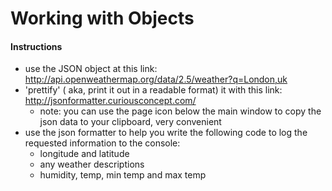 # Working with Objects

#### Instructions
+ use the JSON object at this link: http://api.openweathermap.org/data/2.5/weather?q=London,uk
+ 'prettify' ( aka, print it out in a readable format) it with this link: http://jsonformatter.curiousconcept.com/
    - note: you can use the page icon below the main window to copy the json data to your clipboard, very convenient
+ use the json formatter to help you write the following code to log the requested information to the console:
    - longitude and latitude
    - any weather descriptions
    - humidity, temp, min temp and max temp

